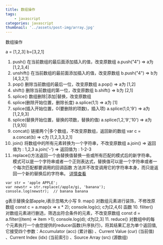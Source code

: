 ```yaml
---
title: 数组操作
tags:
    - javascript
categories: javascript
thumbnail: '../assets/post-img/array.jpg'
---
```

数组操作
<!-- more -->
a = [1,2,3] b=[3,2,1]
1. push() 在当前数组的最后面添加插入的值，改变原数组
a.push("4") => 
a为 [1,2,3,4]
2. unshift() 在当前数组的最前面添加插入的值，改变原数组
b.push("4") => 
b为 [4,3,2,1]
3. pop() 删除当前数组的最后一位，改变原数组
a.pop() =>
a为 [1,2]
4. shift() 删除当前数组的第一位，改变原数组
b.shift() =>
b为 [2,1]
5. splice() 数组删除|添加|替换，改变原数组
  1. splice(删除开始位置，删除长度)
  a.splice(1,1) =>
  a为 [1]
  2. splice(插入开始位置，0(要删除的项数)，插入项)
  a.splice(1,0,'9') =>
  a为 [1,2,9,3]
  3. splice(替换开始位置，替换的项数，替换的值)
  a.splice(1,2,'9','10') =>
  a为 [1,9,10]
6. concat() 链接两个|多个数组，不改变原数组，返回新的数组
var c = a.concat(b) =>
c为 [1,2,3,3,2,1]
7. join() 将数组中的所有元素转换为一个字符串，不改变原数组
a.join() =>
返回值为 :  1,2,3
a.join('-') =>
返回值为 :  1-2-3
8. replace()方法返回一个由替换值替换一些或所有匹配的模式后的新字符串。
模式可以是一个字符串或者一个正则表达式，替换值可以是一个字符串或者一个每次匹配都要调用的回调函数
方法并不改变调用它的字符串本身，而只是返回一个新的替换后的字符串。
[详情查看](https://developer.mozilla.org/zh-CN/docs/Web/JavaScript/Reference/Global_Objects/String/replace)
```
var str = 'apple APPLE';
var newstr = str.replace(/apple/gi, 'banana');
console.log(newstr);  // banana banana

```
 g表示替换全部apple,i表示忽略大小写
9. map() 对数组元素进行装饰，不修改原数组
const c = a.map(x => x * 2);
console.log(c);
c为[2,4,6]
函数
10. filiter() 对数组元素进行删选，筛选出符合条件的元素，不改变原数组
const d = a.filter((item) => item >1);
console.log(d);
d为[2,3]
11. reduce() 对数组中的每个元素执行一个由您提供的reducer函数(升序执行)，将其结果汇总为单个返回值,
它接受四个参数：Accumulator (acc) (累计器) 、Current Value (cur) (当前值) 、Current Index (idx) (当前索引) 、Source Array (src) (源数组)